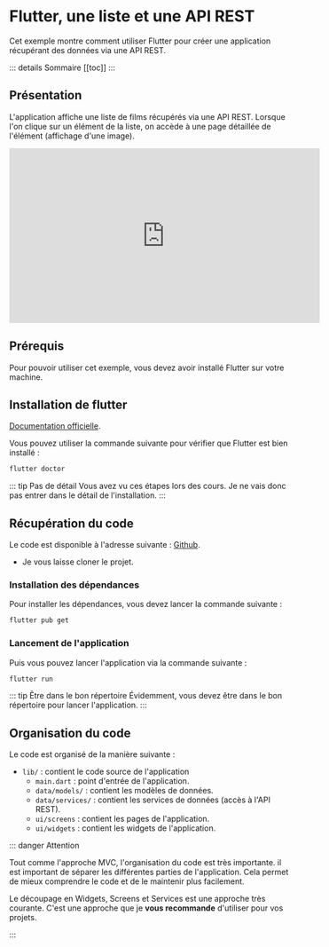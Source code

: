 # Flutter, une liste et une API REST

Cet exemple montre comment utiliser Flutter pour créer une application récupérant des données via une API REST.

::: details Sommaire
[[toc]]
:::

## Présentation

L'application affiche une liste de films récupérés via une API REST. Lorsque l'on clique sur un élément de la liste, on accède à une page détaillée de l'élément (affichage d'une image).

<iframe width="560" height="315" src="https://www.youtube.com/embed/tqNIVVX0mMY" title="YouTube video player" frameborder="0" allow="accelerometer; autoplay; clipboard-write; encrypted-media; gyroscope; picture-in-picture" allowfullscreen></iframe>

## Prérequis

Pour pouvoir utiliser cet exemple, vous devez avoir installé Flutter sur votre machine.

## Installation de flutter

[Documentation officielle](https://flutter.dev/docs/get-started/install).

Vous pouvez utiliser la commande suivante pour vérifier que Flutter est bien installé :

```bash
flutter doctor
```

::: tip Pas de détail
Vous avez vu ces étapes lors des cours. Je ne vais donc pas entrer dans le détail de l'installation.
:::

## Récupération du code

Le code est disponible à l'adresse suivante : [Github](https://github.com/c4software/flutter-list-sample). 

- Je vous laisse cloner le projet. 

### Installation des dépendances

Pour installer les dépendances, vous devez lancer la commande suivante :

```bash
flutter pub get
```

### Lancement de l'application

Puis vous pouvez lancer l'application via la commande suivante :

```bash
flutter run
```

::: tip Être dans le bon répertoire
Évidemment, vous devez être dans le bon répertoire pour lancer l'application.
:::

## Organisation du code

Le code est organisé de la manière suivante :

- `lib/` : contient le code source de l'application
  - `main.dart` : point d'entrée de l'application.
  - `data/models/` : contient les modèles de données.
  - `data/services/` : contient les services de données (accès à l'API REST).
  - `ui/screens` : contient les pages de l'application.
  - `ui/widgets` : contient les widgets de l'application.

::: danger Attention

Tout comme l'approche MVC, l'organisation du code est très importante. il est important de séparer les différentes parties de l'application. Cela permet de mieux comprendre le code et de le maintenir plus facilement.

Le découpage en Widgets, Screens et Services est une approche très courante. C'est une approche que je **vous recommande** d'utiliser pour vos projets.

:::